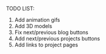 TODO LIST:
  1. Add animation gifs
  2. Add 3D models
  3. Fix next/previous blog buttons
  4. Add next/previous projects buttons
  5. Add links to project pages
